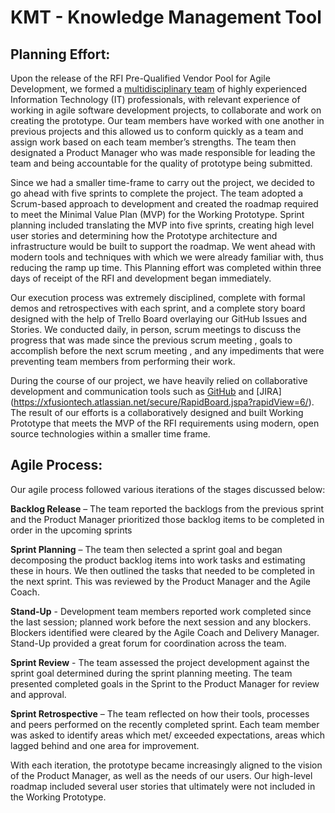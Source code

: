 # KMT - Knowledge Management Tool

## Planning Effort:
Upon the release of the RFI Pre-Qualified Vendor Pool for Agile Development, we formed a [multidisciplinary team](https://github.com/xFusionTech/KMT/blob/master/ReadMe_EvidenceFiles/Project%20Team/Roles%20and%20Responsibilities.pdf) of highly experienced Information Technology (IT) professionals, with relevant experience of working in agile software development projects, to collaborate and work on creating the prototype. Our team members have worked with one another in previous projects and this allowed us to conform quickly as a team and assign work based on each team member’s strengths. The team then designated a Product Manager who was made responsible for leading the team and being accountable for the quality of prototype being submitted.

Since we had a smaller time-frame to carry out the project, we decided to go ahead with five sprints to complete the project. The team adopted a Scrum-based approach to development and created the roadmap required to meet the Minimal Value Plan (MVP) for the Working Prototype. Sprint planning included translating the MVP into five sprints, creating high level user stories and determining how the Prototype architecture and infrastructure would be built to support the roadmap. We went ahead with modern tools and techniques with which we were already familiar with, thus reducing the ramp up time. This Planning effort was completed within three days of receipt of the RFI and development began immediately. 

Our execution process was extremely disciplined, complete with formal demos and retrospectives with each sprint, and a complete story board designed with the help of Trello Board overlaying our GitHub Issues and Stories. We conducted daily, in person, scrum meetings to discuss the progress that was made since the previous scrum meeting , goals to accomplish before the next scrum meeting , and any impediments that were preventing team members from performing their work.

During the course of our project, we have heavily relied on collaborative development and communication tools such as [GitHub](https://github.com/xFusionTech/KMT/) and [JIRA] (https://xfusiontech.atlassian.net/secure/RapidBoard.jspa?rapidView=6/). The result of our efforts is a collaboratively designed and built Working Prototype that meets the MVP of the RFI requirements using modern, open source technologies within a smaller time frame.


## Agile Process:

Our agile process followed various iterations of the stages discussed below:

**Backlog Release** – The team reported the backlogs from the previous sprint and the Product Manager prioritized those backlog items to be completed in order in the upcoming sprints

**Sprint Planning** – The team then selected a sprint goal and began decomposing the product backlog items into work tasks and estimating these in hours. We then outlined the tasks that needed to be completed in the next sprint. This was reviewed by the Product Manager and the Agile Coach.

**Stand-Up** - Development team members reported work completed since the last session; planned work before the next session and any blockers. Blockers identified were cleared by the Agile Coach and Delivery Manager. Stand-Up provided a great forum for coordination across the team.

**Sprint Review** - The team assessed the project development against the sprint goal determined during the sprint planning meeting.  The team presented completed goals in the Sprint to the Product Manager for review and approval. 

**Sprint Retrospective** – The team reflected on how their tools, processes and peers performed on the recently completed sprint. Each team member was asked to identify areas which met/ exceeded expectations, areas which lagged behind and one area for improvement. 

With each iteration, the prototype became increasingly aligned to the vision of the Product Manager, as well as the needs of our users. Our high-level roadmap included several user stories that ultimately were not included in the Working Prototype. 

